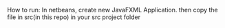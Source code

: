 How to run:
In netbeans, create new JavaFXML Application. then copy the file in src(in this repo) in your src project folder
